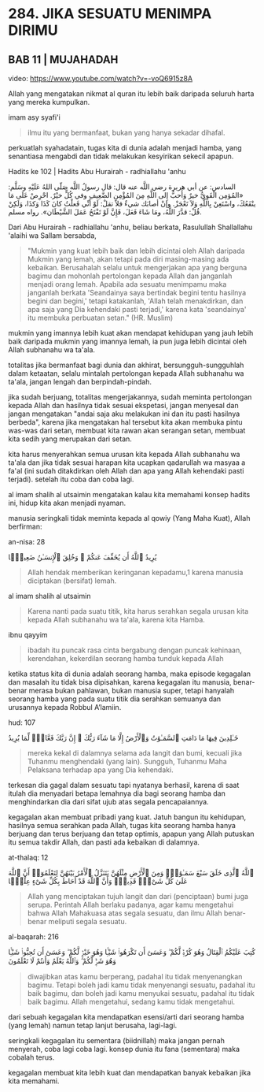 # 284. JIKA SESUATU MENIMPA DIRIMU
## BAB 11 | MUJAHADAH
video: https://www.youtube.com/watch?v=-voQ6915z8A

Allah yang mengatakan nikmat al quran itu lebih baik daripada seluruh harta yang mereka kumpulkan.

imam asy syafi'i
> ilmu itu yang bermanfaat, bukan yang hanya sekadar dihafal.

perkuatlah syahadatain, tugas kita di dunia adalah menjadi hamba, yang senantiasa mengabdi dan tidak melakukan kesyirikan sekecil apapun.

Hadits ke 102 | Hadits Abu Hurairah - radhiallahu 'anhu

السادس: عن أبي هريرة رضي اللَّه عنه قال: قال رسولُ اللَّه صَلّى اللهُ عَلَيْهِ وسَلَّم: «المُؤمِن الْقَوِيُّ خيرٌ وَأَحبُّ إِلى اللَّهِ مِنَ المُؤْمِنِ الضَّعِيفِ وفي كُلٍّ خيْرٌ. احْرِصْ عَلَى مَا ينْفَعُكَ، واسْتَعِنْ بِاللَّهِ وَلاَ تَعْجَزْ. وإنْ أصابَك شيءٌ فلاَ تقلْ: لَوْ أَنِّي فَعلْتُ كانَ كَذَا وَكذَا، وَلَكِنْ قُلْ: قدَّرَ اللَّهُ، ومَا شَاءَ فَعَلَ، فَإِنَّ لَوْ تَفْتَحُ عَمَلَ الشَّيْطَان». رواه مسلم.

Dari Abu Hurairah - radhiallahu 'anhu, beliau berkata, Rasulullah Shallallahu 'alaihi wa Sallam bersabda, 

> "Mukmin yang kuat lebih baik dan lebih dicintai oleh Allah daripada Mukmin yang lemah, akan tetapi pada diri masing-masing ada kebaikan. Berusahalah selalu untuk mengerjakan apa yang berguna bagimu dan mohonlah pertolongan kepada Allah dan janganlah menjadi orang lemah. Apabila ada sesuatu menimpamu maka janganlah berkata 'Seandainya saya bertindak begini tentu hasilnya begini dan begini,' tetapi katakanlah, 'Allah telah menakdirkan, dan apa saja yang Dia kehendaki pasti terjadi,' karena kata 'seandainya' itu membuka perbuatan setan." (HR. Muslim)

mukmin yang imannya lebih kuat akan mendapat kehidupan yang jauh lebih baik daripada mukmin yang imannya lemah, ia pun juga lebih dicintai oleh Allah subhanahu wa ta'ala.

totalitas jika bermanfaat bagi dunia dan akhirat, bersungguh-sungguhlah dalam ketaatan, selalu mintalah pertolongan kepada Allah subhanahu wa ta'ala, jangan lengah dan berpindah-pindah.

jika sudah berjuang, totalitas mengerjakannya, sudah meminta pertolongan kepada Allah dan hasilnya tidak sesuai ekspetasi, jangan menyesal dan jangan mengatakan "andai saja aku melakukan ini dan itu pasti hasilnya berbeda", karena jika mengatakan hal tersebut kita akan membuka pintu was-was dari setan, membuat kita rawan akan serangan setan, membuat kita sedih yang merupakan dari setan.

kita harus menyerahkan semua urusan kita kepada Allah subhanahu wa ta'ala dan jika tidak sesuai harapan kita ucapkan qadarullah wa masyaa a fa'al (ini sudah ditakdirkan oleh Allah dan apa yang Allah kehendaki pasti terjadi). setelah itu coba dan coba lagi.

al imam shalih al utsaimin mengatakan kalau kita memahami konsep hadits ini, hidup kita akan menjadi nyaman.

manusia seringkali tidak meminta kepada al qowiy (Yang Maha Kuat), Allah berfirman:

an-nisa: 28

يُرِيدُ ٱللَّهُ أَن يُخَفِّفَ عَنكُمْ ۚ وَخُلِقَ ٱلْإِنسَـٰنُ ضَعِيفًۭا

> Allah hendak memberikan keringanan kepadamu,1 karena manusia diciptakan (bersifat) lemah.

al imam shalih al utsaimin

> Karena nanti pada suatu titik, kita harus serahkan segala urusan kita kepada Allah subhanahu wa ta'ala, karena kita Hamba.

ibnu qayyim

> ibadah itu puncak rasa cinta bergabung dengan puncak kehinaan, kerendahan, kekerdilan seorang hamba tunduk kepada Allah

ketika status kita di dunia adalah seorang hamba, maka episode kegagalan dan masalah itu tidak bisa dipisahkan, karena kegagalan itu manusia, benar-benar merasa bukan pahlawan, bukan manusia super, tetapi hanyalah seorang hamba yang pada suatu titik dia serahkan semuanya dan urusannya kepada Robbul A’lamiin.

hud: 107

خَـٰلِدِينَ فِيهَا مَا دَامَتِ ٱلسَّمَـٰوَٰتُ وَٱلْأَرْضُ إِلَّا مَا شَآءَ رَبُّكَ ۚ إِنَّ رَبَّكَ فَعَّالٌۭ لِّمَا يُرِيدُ

> mereka kekal di dalamnya selama ada langit dan bumi, kecuali jika Tuhanmu menghendaki (yang lain). Sungguh, Tuhanmu Maha Pelaksana terhadap apa yang Dia kehendaki.

terkesan dia gagal dalam sesuatu tapi nyatanya berhasil, karena di saat itulah dia menyadari betapa lemahnya dia bagi seorang hamba dan menghindarkan dia dari sifat ujub atas segala pencapaiannya.

kegagalan akan membuat pribadi yang kuat. Jatuh bangun itu kehidupan, hasilnya semua serahkan pada Allah, tugas kita seorang hamba hanya berjuang dan terus berjuang dan tetap optimis, apapun yang Allah putuskan itu semua takdir Allah, dan pasti ada kebaikan di dalamnya.

at-thalaq: 12

ٱللَّهُ ٱلَّذِى خَلَقَ سَبْعَ سَمَـٰوَٰتٍۢ وَمِنَ ٱلْأَرْضِ مِثْلَهُنَّ يَتَنَزَّلُ ٱلْأَمْرُ بَيْنَهُنَّ لِتَعْلَمُوٓا۟ أَنَّ ٱللَّهَ عَلَىٰ كُلِّ شَىْءٍۢ قَدِيرٌۭ وَأَنَّ ٱللَّهَ قَدْ أَحَاطَ بِكُلِّ شَىْءٍ عِلْمًۢا

> Allah yang menciptakan tujuh langit dan dari (penciptaan) bumi juga serupa. Perintah Allah berlaku padanya, agar kamu mengetahui bahwa Allah Mahakuasa atas segala sesuatu, dan ilmu Allah benar-benar meliputi segala sesuatu.

al-baqarah: 216

كُتِبَ عَلَيْكُمُ ٱلْقِتَالُ وَهُوَ كُرْهٌۭ لَّكُمْ ۖ وَعَسَىٰٓ أَن تَكْرَهُوا۟ شَيْـًۭٔا وَهُوَ خَيْرٌۭ لَّكُمْ ۖ وَعَسَىٰٓ أَن تُحِبُّوا۟ شَيْـًۭٔا وَهُوَ شَرٌّۭ لَّكُمْ ۗ وَٱللَّهُ يَعْلَمُ وَأَنتُمْ لَا تَعْلَمُونَ

> diwajibkan atas kamu berperang, padahal itu tidak menyenangkan bagimu. Tetapi boleh jadi kamu tidak menyenangi sesuatu, padahal itu baik bagimu, dan boleh jadi kamu menyukai sesuatu, padahal itu tidak baik bagimu. Allah mengetahui, sedang kamu tidak mengetahui.

dari sebuah kegagalan kita mendapatkan esensi/arti dari seorang hamba (yang lemah) namun tetap lanjut berusaha, lagi-lagi.

seringkali kegagalan itu sementara (biidnillah) maka jangan pernah menyerah, coba lagi coba lagi. konsep dunia itu fana (sementara) maka cobalah terus.

kegagalan membuat kita lebih kuat dan mendapatkan banyak kebaikan jika kita memahami.
